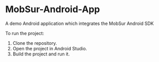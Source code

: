 # MobSur-Android-App
A demo Android application which integrates the MobSur Android SDK

To run the project:

1. Clone the repository.
2. Open the project in Android Studio.
3. Build the project and run it.
